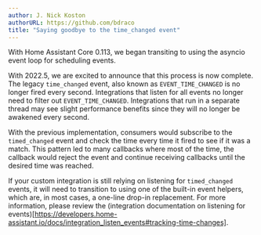 ```yaml
---
author: J. Nick Koston
authorURL: https://github.com/bdraco
title: "Saying goodbye to the time_changed event"
---
```


With Home Assistant Core 0.113, we began transiting to using the asyncio event loop for scheduling events.

With 2022.5, we are excited to announce that this process is now complete. The legacy `time_changed` event, also known as `EVENT_TIME_CHANGED` is no longer fired every second. Integrations that listen for all events no longer need to filter out `EVENT_TIME_CHANGED`. Integrations that run in a separate thread may see slight performance benefits since they will no longer be awakened every second.

With the previous implementation, consumers would subscribe to the `timed_changed` event and check the time every time it fired to see if it was a match. This pattern led to many callbacks where most of the time, the callback would reject the event and continue receiving callbacks until the desired time was reached.

If your custom integration is still relying on listening for `timed_changed` events, it will need to transition to using one of the built-in event helpers, which are, in most cases, a one-line drop-in replacement. For more information, please review the (integration
documentation on listening for events)[https://developers.home-assistant.io/docs/integration_listen_events#tracking-time-changes].



